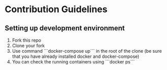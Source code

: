 # Contribution Guidelines

## Setting up development environment

<ol>
<li>Fork this repo</li>
<li>Clone your fork</li>
<li>Use command ```docker-compose up``` in the root of the clone (be sure that you have already installed docker and docker-compose)</li>
<li>You can check the running containers using ```docker ps```</li>
</ol>